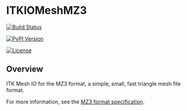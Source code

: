 # ITKIOMeshMZ3

[![Build Status](https://github.com/InsightSoftwareConsortium/ITKIOMeshMZ3/actions/workflows/build-test-package.yml/badge.svg)](https://github.com/InsightSoftwareConsortium/ITKIOMeshMZ3/actions/workflows/build-test-package.yml)

[![PyPI Version](https://img.shields.io/pypi/v/itk-iomeshmz3.svg)](https://pypi.python.org/pypi/itk-iomeshmz3)

[![License](https://img.shields.io/badge/License-Apache%202.0-blue.svg)](https://github.com/InsightSoftwareConsortium/ITKIOMeshMZ3/blob/main/LICENSE)

## Overview

ITK Mesh IO for the MZ3 format, a simple, small, fast triangle mesh file format.

For more information, see the [MZ3 format specification](https://github.com/neurolabusc/surf-ice/tree/master/mz3).
